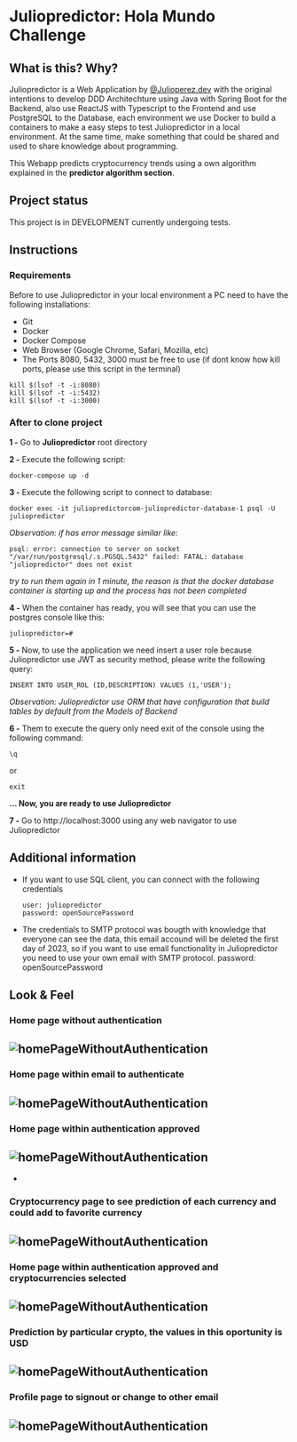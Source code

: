 # Juliopredictor: Hola Mundo Challenge

## What is this? Why?

Juliopredictor is a Web Application by [@Julioperez.dev](https://www.instagram.com/julioperez.dev) with the original intentions to develop DDD Architechture using Java with Spring Boot for the Backend, also use ReactJS with Typescript to the Frontend and use PostgreSQL to the Database, each environment we use Docker to build a containers to make a easy steps to test Juliopredictor in a local environment. At the same time, make something that could be shared and used to share knowledge about programming.  

This Webapp predicts cryptocurrency trends using a own algorithm explained in the **predictor algorithm section**. 

## Project status
This project is in DEVELOPMENT currently undergoing tests.

## Instructions

### Requirements

Before to use Juliopredictor in your local environment a PC need to have the following installations:

* Git
* Docker
* Docker Compose
* Web Browser (Google Chrome, Safari, Mozilla, etc)
* The Ports 8080, 5432, 3000 must be free to use (if dont know how kill ports, please use this script in the terminal) 

```
kill $(lsof -t -i:8080)
kill $(lsof -t -i:5432)
kill $(lsof -t -i:3000)
```

### After to clone project

**1 -** Go to **Juliopredictor** root directory

**2 -** Execute the following script:

```
docker-compose up -d
```
**3 -** Execute the following script to connect to database:

```
docker exec -it juliopredictorcom-juliopredictor-database-1 psql -U juliopredictor
```

*Observation: if has error message similar like:*

```
psql: error: connection to server on socket "/var/run/postgresql/.s.PGSQL.5432" failed: FATAL: database "juliopredictor" does not exist
```

*try to run them again in 1 minute, the reason is that the docker database container is starting up and the process has not been completed*

**4 -** When the container has ready, you will see that you can use the postgres console like this:

```
juliopredictor=#
```

**5 -** Now, to use the application we need insert a user role because Juliopredictor use JWT as security method, please write the following query:

```
INSERT INTO USER_ROL (ID,DESCRIPTION) VALUES (1,'USER');
```
*Observation: Juliopredictor use ORM that have configuration that build tables by default from the Models of Backend*

**6 -** Them to execute the query only need exit of the console using the following command:

```
\q
```
or

```
exit
```

**... Now, you are ready to use Juliopredictor**

**7 -** Go to http://localhost:3000 using any web navigator to use Juliopredictor


## Additional information

- If you want to use SQL client, you can connect with the following credentials

	```
	user: juliopredictor 
	password: openSourcePassword
	```
- The credentials to SMTP protocol was bougth with knowledge that everyone can see the data, this email accound will be deleted the first day of 2023, so if you want to use email functionality in Juliopredictor you need to use your own email with SMTP protocol. 
password: openSourcePassword

## Look & Feel

### Home page without authentication
![homePageWithoutAuthentication](https://res.cloudinary.com/julioperez-dev/image/upload/v1664421686/Screen_Shot_2022-09-29_at_00.15.54_x7p7gm.png)
-

### Home page within email to authenticate
![homePageWithoutAuthentication](https://res.cloudinary.com/julioperez-dev/image/upload/v1664421698/Screen_Shot_2022-09-29_at_00.16.46_nz1hpm.png)
-

### Home page within authentication approved
![homePageWithoutAuthentication](https://res.cloudinary.com/julioperez-dev/image/upload/v1664421705/Screen_Shot_2022-09-29_at_00.20.10_qvb5ju.png)
-
-

### Cryptocurrency page to see prediction of each currency and could add to favorite currency
![homePageWithoutAuthentication](https://res.cloudinary.com/julioperez-dev/image/upload/v1664421718/Screen_Shot_2022-09-29_at_00.20.27_lvlz0n.png)
-

### Home page within authentication approved and cryptocurrencies selected
![homePageWithoutAuthentication](https://res.cloudinary.com/julioperez-dev/image/upload/v1664421708/Screen_Shot_2022-09-29_at_00.20.41_cad9pf.png)
-

### Prediction by particular crypto, the values in this oportunity is USD
![homePageWithoutAuthentication](https://res.cloudinary.com/julioperez-dev/image/upload/v1664421821/Screen_Shot_2022-09-29_at_00.23.05_hucl4t.png)
-

### Profile page to signout or change to other email
![homePageWithoutAuthentication](https://res.cloudinary.com/julioperez-dev/image/upload/v1664421808/Screen_Shot_2022-09-29_at_00.20.33_sd3uzz.png)
-

